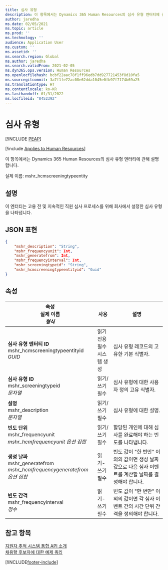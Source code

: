 ```yaml
---
title: 심사 유형
description: 이 항목에서는 Dynamics 365 Human Resources의 심사 유형 엔터티에 관해 설명합니다.
author: jaredha
ms.date: 02/05/2021
ms.topic: article
ms.prod: ''
ms.technology: ''
audience: Application User
ms.custom: ''
ms.assetid: ''
ms.search.region: Global
ms.author: jaredha
ms.search.validFrom: 2021-02-05
ms.dyn365.ops.version: Human Resources
ms.openlocfilehash: bcbf22aac78f1ff96edb7dd927721453f8d10fa5
ms.sourcegitcommit: 3a7f1fe72ac08e62dda1045e0fb97f7174b69a25
ms.translationtype: HT
ms.contentlocale: ko-KR
ms.lasthandoff: 01/31/2022
ms.locfileid: "8452392"
---
```

# <a name="screening-types"></a>심사 유형


[!INCLUDE [PEAP](../includes/peap-1.md)]

[!include [Applies to Human Resources](../includes/applies-to-hr.md)]

이 항목에서는 Dynamics 365 Human Resources의 심사 유형 엔터티에 관해 설명합니다.

실제 이름: mshr_hcmscreeningtypeentity

## <a name="description"></a>설명

이 엔터티는 고용 전 및 지속적인 직원 심사 프로세스를 위해 회사에서 설정한 심사 유형을 나타냅니다.

## <a name="json-representation"></a>JSON 표현

```json
{
    "mshr_description": "String",
    "mshr_frequencyunit": Int,
    "mshr_generatefrom": Int,
    "mshr_frequencyinterval": Int,
    "mshr_screeningtypeid": "String",
    "mshr_hcmscreeningtypeentityid": "Guid"
}
```

## <a name="properties"></a>속성

| 속성<br>**실제 이름**<br>**_형식_** | 사용 | 설명 |
| --- | --- | --- |
| **심사 유형 엔터티 ID**<br>mshr_hcmscreeningtypeentityid<br>*GUID* | 읽기 전용<br>필수<br>시스템 생성 | 심사 유형 레코드의 고유한 기본 식별자. |
| **심사 유형 ID**<br>mshr_screeningtypeid<br>*문자열* | 읽기/쓰기<br>필수 | 심사 유형에 대한 사용자 정의 고유 식별자. |
| **설명**<br>mshr_description<br>*문자열* | 읽기/쓰기<br>필수 | 심사 유형에 대한 설명. |
| **빈도 단위**<br>mshr_frequencyunit<br>*mshr_hcmfrequencyunit 옵션 집합* | 읽기/쓰기<br>필수 | 할당된 개인에 대해 심사를 완료해야 하는 빈도를 나타냅니다. |
| **생성 날짜**<br>mshr_generatefrom<br>*mshr_hcmfrequencygeneratefrom 옵션 집합* | 읽기-쓰기<br>필수 | 빈도 값이 "한 번만" 이외의 값이면 생성 날짜 값으로 다음 심사 이벤트를 계산할 날짜를 결정해야 합니다. |
| **빈도 간격**<br>mshr_frequencyinterval<br>*정수* | 읽기-쓰기<br>필수 | 빈도 값이 "한 번만" 이외의 값이면 각 심사 이벤트 간의 시간 단위 간격을 정의해야 합니다. |

## <a name="see-also"></a>참고 항목

[지원자 추적 시스템 통합 API 소개](hr-admin-integration-ats-api-introduction.md)<br>
[채용할 후보자에 대한 예제 쿼리](hr-admin-integration-ats-api-candidate-to-hire-example-query.md)


[!INCLUDE[footer-include](../includes/footer-banner.md)]
